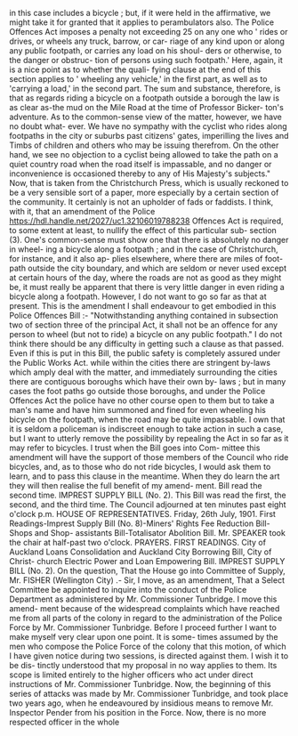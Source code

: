 in this case includes a bicycle ; but, if it were held in the affirmative, we might take it for granted that it applies to perambulators also. The Police Offences Act imposes a penalty not exceeding 25 on any one who ' rides or drives, or wheels any truck, barrow, or car- riage of any kind upon or along any public footpath, or carries any load on his shoul- ders or otherwise, to the danger or obstruc- tion of persons using such footpath.' Here, again, it is a nice point as to whether the quali- fying clause at the end of this section applies to ' wheeling any vehicle,' in the first part, as well as to 'carrying a load,' in the second part. The sum and substance, therefore, is that as regards riding a bicycle on a footpath outside a borough the law is as clear as-the mud on the Mile Road at the time of Professor Bicker- ton's adventure. As to the common-sense view of the matter, however, we have no doubt what- ever. We have no sympathy with the cyclist who rides along footpaths in the city or suburbs past citizens' gates, imperilling the lives and Timbs of children and others who may be issuing therefrom. On the other hand, we see no objection to a cyclist being allowed to take the path on a quiet country road when the road itself is impassable, and no danger or inconvenience is occasioned thereby to any of His Majesty's subjects." Now, that is taken from the Christchurch Press, which is usually reckoned to be a very sensible sort of a paper, more especially by a certain section of the community. It certainly is not an upholder of fads or faddists. I think, with it, that an amendment of the Police https://hdl.handle.net/2027/uc1.32106019788238 Offences Act is required, to some extent at least, to nullify the effect of this particular sub- section (3). One's common-sense must show one that there is absolutely no danger in wheel- ing a bicycle along a footpath ; and in the case of Christchurch, for instance, and it also ap- plies elsewhere, where there are miles of foot- path outside the city boundary, and which are seldom or never used except at certain hours of the day, where the roads are not as good as they might be, it must really be apparent that there is very little danger in even riding a bicycle along a footpath. However, I do not want to go so far as that at present. This is the amendment I shall endeavour to get embodied in this Police Offences Bill :- "Notwithstanding anything contained in subsection two of section three of the principal Act, it shall not be an offence for any person to wheel (but not to ride) a bicycle on any public footpath." I do not think there should be any difficulty in getting such a clause as that passed. Even if this is put in this Bill, the public safety is completely assured under the Public Works Act. while within the cities there are stringent by-laws which amply deal with the matter, and immediately surrounding the cities there are contiguous boroughs which have their own by- laws ; but in many cases the foot paths go outside those boroughs, and under the Police Offences Act the police have no other course open to them but to take a man's name and have him summoned and fined for even wheeling his bicycle on the footpath, when the road may be quite impassable. I own that it is seldom a policeman is indiscreet enough to take action in such a case, but I want to utterly remove the possibility by repealing the Act in so far as it may refer to bicycles. I trust when the Bill goes into Com- mittee this amendment will have the support of those members of the Council who ride bicycles, and, as to those who do not ride bicycles, I would ask them to learn, and to pass this clause in the meantime. When they do learn the art they will then realise the full benefit of my amend- ment. Bill read the second time. IMPREST SUPPLY BILL (No. 2). This Bill was read the first, the second, and the third time. The Council adjourned at ten minutes past eight o'clock p.m. HOUSE OF REPRESENTATIVES. Friday, 26th July, 1901. First Readings-Imprest Supply Bill (No. 8)-Miners' Rights Fee Reduction Bill-Shops and Shop- assistants Bill-Totalisator Abolition Bill. Mr. SPEAKER took the chair at half-past two o'clock. PRAYERS. FIRST READINGS. City of Auckland Loans Consolidation and Auckland City Borrowing Bill, City of Christ- church Electric Power and Loan Empowering Bill. IMPREST SUPPLY BILL (No. 2). On the question, That the House go into Committee of Supply, Mr. FISHER (Wellington City) .- Sir, I move, as an amendment, That a Select Committee be appointed to inquire into the conduct of the Police Department as administered by Mr. Commissioner Tunbridge. I move this amend- ment because of the widespread complaints which have reached me from all parts of the colony in regard to the administration of the Police Force by Mr. Commissioner Tunbridge. Before I proceed further I want to make myself very clear upon one point. It is some- times assumed by the men who compose the Police Force of the colony that this motion, of which I have given notice during two sessions, is directed against them. I wish it to be dis- tinctly understood that my proposal in no way applies to them. Its scope is limited entirely to the higher officers who act under direct instructions of Mr. Commissioner Tunbridge. Now, the beginning of this series of attacks was made by Mr. Commissioner Tunbridge, and took place two years ago, when he endeavoured by insidious means to remove Mr. Inspector Pender from his position in the Force. Now, there is no more respected officer in the whole 